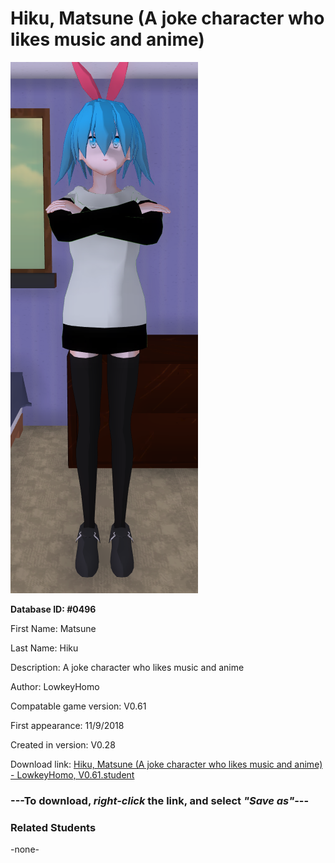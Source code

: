 # Hiku, Matsune (A joke character who likes music and anime)

<img src="../../Files/Images/Hiku, Matsune (A joke character who likes music and anime).png" title="Hiku, Matsune (A joke character who likes music and anime) - LowkeyHomo, V0.61">

**Database ID: #0496**

First Name: Matsune

Last Name: Hiku

Description: A joke character who likes music and anime

Author: LowkeyHomo

Compatable game version: V0.61

First appearance: 11/9/2018

Created in version: V0.28

Download link: <a href="https://raw.githubusercontent.com/Arbiter1223/Daigaku-Gurashi-Custom-Students/master/Files/Student%20Files/Hiku%2C%20Matsune%20(A%20joke%20character%20who%20likes%20music%20and%20anime)%20-%20LowkeyHomo%2C%20V0.61.student">Hiku, Matsune (A joke character who likes music and anime) - LowkeyHomo, V0.61.student</a>

### ---**To download, _right-click_ the link, and select _"Save as"_**---

### Related Students

-none-
